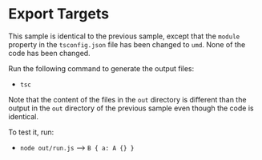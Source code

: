 # Export Targets

This sample is identical to the previous sample, except that the `module`
property in the `tsconfig.json` file has been changed to `umd`. None of
the code has been changed.

Run the following command to generate the output files:

* `tsc`

Note that the content of the files in the `out` directory is different
than the output in the `out` directory of the previous sample even though
the code is identical.

To test it, run:

* `node out/run.js` --> `B { a: A {} }`
